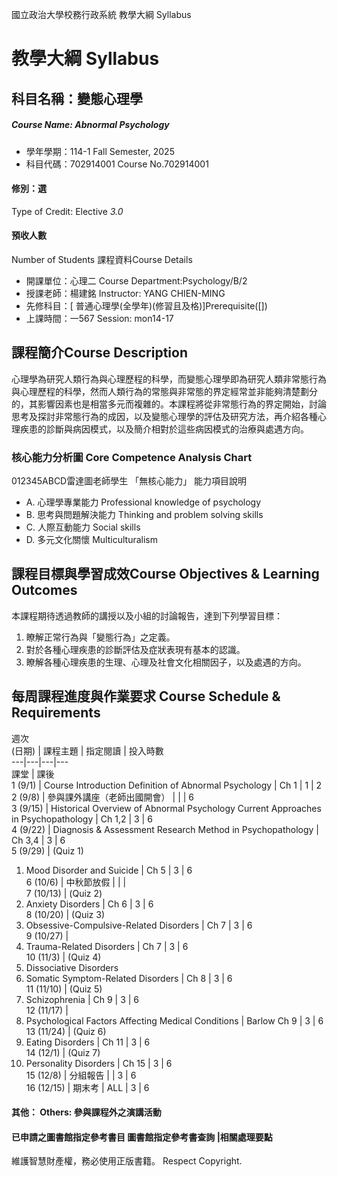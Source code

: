 國立政治大學校務行政系統 教學大綱 Syllabus
# 教學大綱 Syllabus
##  科目名稱：變態心理學 
#####  Course Name: Abnormal Psychology
  * 學年學期：114-1 Fall Semester, 2025 
  * 科目代碼：702914001 Course No.702914001
#### 修別：選
Type of Credit: Elective 
_3.0_
#### 預收人數
Number of Students
課程資料Course Details
  * 開課單位：心理二 Course Department:Psychology/B/2 
  * 授課老師：楊建銘 Instructor: YANG CHIEN-MING 
  * 先修科目：[ 普通心理學(全學年)(修習且及格)]Prerequisite([])
  * 上課時間：一567 Session: mon14-17
##  課程簡介Course Description
心理學為研究人類行為與心理歷程的科學，而變態心理學即為研究人類非常態行為與心理歷程的科學，然而人類行為的常態與非常態的界定經常並非能夠清楚劃分的，其影響因素也是相當多元而複雜的。本課程將從非常態行為的界定開始，討論思考及探討非常態行為的成因，以及變態心理學的評估及研究方法，再介紹各種心理疾患的診斷與病因模式，以及簡介相對於這些病因模式的治療與處遇方向。
###  核心能力分析圖 Core Competence Analysis Chart
012345ABCD雷達圖老師學生
「無核心能力」 
能力項目說明
  * A. 心理學專業能力 Professional knowledge of psychology
  * B. 思考與問題解決能力 Thinking and problem solving skills
  * C. 人際互動能力 Social skills
  * D. 多元文化關懷 Multiculturalism
##  課程目標與學習成效Course Objectives & Learning Outcomes 
本課程期待透過教師的講授以及小組的討論報告，達到下列學習目標：
  1. 瞭解正常行為與「變態行為」之定義。
  2. 對於各種心理疾患的診斷評估及症狀表現有基本的認識。
  3. 瞭解各種心理疾患的生理、心理及社會文化相關因子，以及處遇的方向。
##  每周課程進度與作業要求 Course Schedule & Requirements
週次  
(日期) |  課程主題 |  指定閱讀 |  投入時數  
---|---|---|---  
課堂 |  課後  
1 (9/1) |  Course Introduction  Definition of Abnormal Psychology |  Ch 1 |  1 |  2  
2 (9/8) |  參與課外講座（老師出國開會） |  |  |  6  
3 (9/15) |  Historical Overview of Abnormal Psychology  Current Approaches in Psychopathology |  Ch 1,2 |  3 |  6  
4 (9/22) |  Diagnosis & Assessment Research Method in Psychopathology |  Ch 3,4 |  3 |  6  
5 (9/29) |  (Quiz 1)
  1. Mood Disorder and Suicide
|  Ch 5 |  3 |  6  
6 (10/6) |  中秋節放假 |  |  |   
7 (10/13) |  (Quiz 2)
  1. Anxiety Disorders
|  Ch 6 |  3 |  6  
8 (10/20) |  (Quiz 3) 
  1. Obsessive-Compulsive-Related Disorders
|  Ch 7 |  3 |  6  
9 (10/27) | 
  1. Trauma-Related Disorders
|  Ch 7 |  3 |  6  
10 (11/3) |  (Quiz 4)
  1. Dissociative Disorders
  2. Somatic Symptom-Related Disorders
|  Ch 8 |  3 |  6  
11 (11/10) |  (Quiz 5)
  1. Schizophrenia
|  Ch 9 |  3 |  6  
12 (11/17) | 
  1. Psychological Factors Affecting Medical Conditions
|  Barlow Ch 9 |  3 |  6  
13 (11/24) |  (Quiz 6)
  1. Eating Disorders
|  Ch 11 |  3 |  6  
14 (12/1) |  (Quiz 7)
  1. Personality Disorders 
|  Ch 15 |  3 |  6  
15 (12/8) |  分組報告 |  |  3 |  6  
16 (12/15) |  期末考 |  ALL |  3 |  6  
####  其他： Others: 參與課程外之演講活動 
####  已申請之圖書館指定參考書目  圖書館指定參考書查詢 |相關處理要點
維護智慧財產權，務必使用正版書籍。 Respect Copyright.